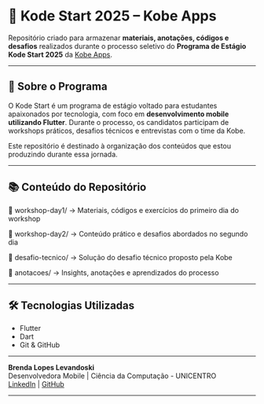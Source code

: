 # 🚀 Kode Start 2025 – Kobe Apps

Repositório criado para armazenar **materiais, anotações, códigos e desafios** realizados durante o processo seletivo do **Programa de Estágio Kode Start 2025** da [Kobe Apps](https://www.kobeapps.com.br).

---

## 🎯 Sobre o Programa

O Kode Start é um programa de estágio voltado para estudantes apaixonados por tecnologia, com foco em **desenvolvimento mobile utilizando Flutter**. Durante o processo, os candidatos participam de workshops práticos, desafios técnicos e entrevistas com o time da Kobe.

Este repositório é destinado à organização dos conteúdos que estou produzindo durante essa jornada.

---

## 📚 Conteúdo do Repositório

📁 workshop-day1/ → Materiais, códigos e exercícios do primeiro dia do workshop

📁 workshop-day2/ → Conteúdo prático e desafios abordados no segundo dia

📁 desafio-tecnico/ → Solução do desafio técnico proposto pela Kobe

📁 anotacoes/ → Insights, anotações e aprendizados do processo


---

## 🛠️ Tecnologias Utilizadas

- Flutter  
- Dart  
- Git & GitHub  

---

**Brenda Lopes Levandoski**  
Desenvolvedora Mobile | Ciência da Computação - UNICENTRO  
[LinkedIn](https://www.linkedin.com/in/brenda-lopes-levandoski) | [GitHub](https://github.com/lopesbrendinha)

---

